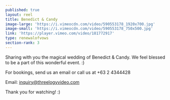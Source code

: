 ```yaml
---
published: true
layout: reel
title: Benedict & Candy
image-large: 'https://i.vimeocdn.com/video/590553178_1920x700.jpg'
image-small: 'https://i.vimeocdn.com/video/590553178_750x500.jpg'
link: 'https://player.vimeo.com/video/181772917'
type: renewalofvows
section-rank: 3
---
```

Sharing with you the magical wedding of Benedict & Candy. We feel blessed to be a part of this wonderful event. :) 

For bookings, send us an email or call us at +63 2 4344428

Email: inquiry@threelogyvideo.com

Thank you for watching! :)


